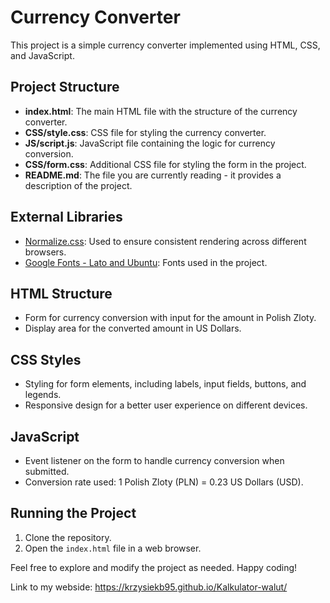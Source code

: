 # Currency Converter

This project is a simple currency converter implemented using HTML, CSS, and JavaScript.

## Project Structure

- **index.html**: The main HTML file with the structure of the currency converter.
- **CSS/style.css**: CSS file for styling the currency converter.
- **JS/script.js**: JavaScript file containing the logic for currency conversion.
- **CSS/form.css**: Additional CSS file for styling the form in the project.
- **README.md**: The file you are currently reading - it provides a description of the project.

## External Libraries

- [Normalize.css](https://cdnjs.cloudflare.com/ajax/libs/normalize/8.0.1/normalize.min.css): Used to ensure consistent rendering across different browsers.
- [Google Fonts - Lato and Ubuntu](https://fonts.googleapis.com/css2?family=Lato:wght@300&family=Ubuntu:wght@400;700&display=swap): Fonts used in the project.

## HTML Structure

- Form for currency conversion with input for the amount in Polish Zloty.
- Display area for the converted amount in US Dollars.

## CSS Styles

- Styling for form elements, including labels, input fields, buttons, and legends.
- Responsive design for a better user experience on different devices.

## JavaScript

- Event listener on the form to handle currency conversion when submitted.
- Conversion rate used: 1 Polish Zloty (PLN) = 0.23 US Dollars (USD).

## Running the Project

1. Clone the repository.
2. Open the `index.html` file in a web browser.

Feel free to explore and modify the project as needed. Happy coding!

Link to my webside: https://krzysiekb95.github.io/Kalkulator-walut/